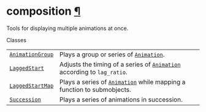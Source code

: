 # composition [¶](https://docs.manim.community/en/stable/reference/manim.animation.composition.html\#module-manim.animation.composition "Link to this heading")

Tools for displaying multiple animations at once.

Classes

|     |     |
| --- | --- |
| [`AnimationGroup`](https://docs.manim.community/en/stable/reference/manim.animation.composition.AnimationGroup.html#manim.animation.composition.AnimationGroup "manim.animation.composition.AnimationGroup") | Plays a group or series of [`Animation`](https://docs.manim.community/en/stable/reference/manim.animation.animation.Animation.html#manim.animation.animation.Animation "manim.animation.animation.Animation"). |
| [`LaggedStart`](https://docs.manim.community/en/stable/reference/manim.animation.composition.LaggedStart.html#manim.animation.composition.LaggedStart "manim.animation.composition.LaggedStart") | Adjusts the timing of a series of [`Animation`](https://docs.manim.community/en/stable/reference/manim.animation.animation.Animation.html#manim.animation.animation.Animation "manim.animation.animation.Animation") according to `lag_ratio`. |
| [`LaggedStartMap`](https://docs.manim.community/en/stable/reference/manim.animation.composition.LaggedStartMap.html#manim.animation.composition.LaggedStartMap "manim.animation.composition.LaggedStartMap") | Plays a series of [`Animation`](https://docs.manim.community/en/stable/reference/manim.animation.animation.Animation.html#manim.animation.animation.Animation "manim.animation.animation.Animation") while mapping a function to submobjects. |
| [`Succession`](https://docs.manim.community/en/stable/reference/manim.animation.composition.Succession.html#manim.animation.composition.Succession "manim.animation.composition.Succession") | Plays a series of animations in succession. |